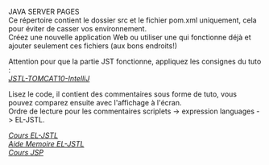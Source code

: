 JAVA SERVER PAGES  
Ce répertoire contient le dossier src et le fichier pom.xml uniquement, cela pour éviter de casser vos environnement.  
Créez une nouvelle application Web ou utiliser une qui fonctionne déjà et ajouter seulement ces fichiers (aux bons endroits!)  

Attention pour que la partie JST fonctionne, appliquez les consignes du tuto :  
[*JSTL-TOMCAT10-IntelliJ*](https://github.com/ProgX-73/CDA-JAVA-MNS/blob/main/JSP/JSTL-TOMCAT10-IntelliJ.pdf)

Lisez le code, il contient des commentaires sous forme de tuto, vous pouvez comparez ensuite avec l'affichage à l'écran.  
Ordre de lecture pour les commentaires scriplets -> expression languages -> EL-JSTL.  

[*Cours EL-JSTL*](https://github.com/ProgX-73/CDA-JAVA-MNS/blob/main/JSP/cours-jstl-el.pdf)  
[*Aide Memoire EL-JSTL*](https://github.com/ProgX-73/CDA-JAVA-MNS/blob/main/JSP/Aide-memoire-EL-jstl.pdf)  
[*Cours JSP*](https://github.com/ProgX-73/CDA-JAVA-MNS/blob/main/JSP/Java%20Server%20Pages-cours.pdf)  



